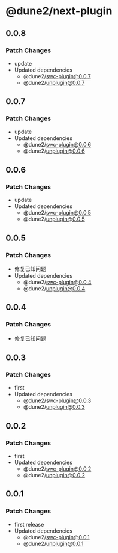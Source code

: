# @dune2/next-plugin

## 0.0.8

### Patch Changes

- update
- Updated dependencies
  - @dune2/swc-plugin@0.0.7
  - @dune2/unplugin@0.0.7

## 0.0.7

### Patch Changes

- update
- Updated dependencies
  - @dune2/swc-plugin@0.0.6
  - @dune2/unplugin@0.0.6

## 0.0.6

### Patch Changes

- update
- Updated dependencies
  - @dune2/swc-plugin@0.0.5
  - @dune2/unplugin@0.0.5

## 0.0.5

### Patch Changes

- 修复已知问题
- Updated dependencies
  - @dune2/swc-plugin@0.0.4
  - @dune2/unplugin@0.0.4

## 0.0.4

### Patch Changes

- 修复已知问题

## 0.0.3

### Patch Changes

- first
- Updated dependencies
  - @dune2/swc-plugin@0.0.3
  - @dune2/unplugin@0.0.3

## 0.0.2

### Patch Changes

- first
- Updated dependencies
  - @dune2/swc-plugin@0.0.2
  - @dune2/unplugin@0.0.2

## 0.0.1

### Patch Changes

- first release
- Updated dependencies
  - @dune2/swc-plugin@0.0.1
  - @dune2/unplugin@0.0.1
